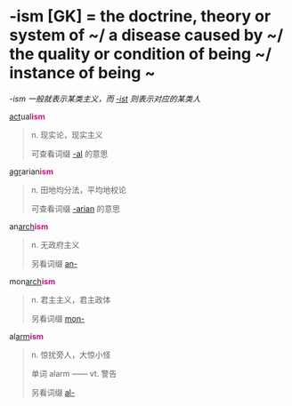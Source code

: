 # -ism [GK] = the doctrine, theory or system of ~/ a disease caused by ~/ the quality or condition of being ~/ instance of being ~

*-ism 一般就表示某类主义，而 [-ist](-ist.md) 则表示对应的某类人*

[act](_act_.md)ual<b style="color: #C71585;">ism</b>
> n. 现实论，现实主义
>
> 可查看词缀 [-al](-al.md) 的意思

[agr](_agr_.md)arian<b style="color: #C71585;">ism</b>
> n. 田地均分法，平均地权论
>
> 可查看词缀 [-arian](-arian.md) 的意思

an[arch](_arch_.md)<b style="color: #C71585;">ism</b>
> n. 无政府主义
>
> 另看词缀 [an-](a-.2.md)

mon[arch](_arch_.md)<b style="color: #C71585;">ism</b>
> n. 君主主义，君主政体
>
> 另看词缀 [mon-](mon-.md)

al[arm](_arm_.md)<b style="color: #C71585;">ism</b>
> n. 惊扰旁人，大惊小怪
>
> 单词 alarm —— vt. 警告
>
> 另看词缀 [al-](ad-.md)